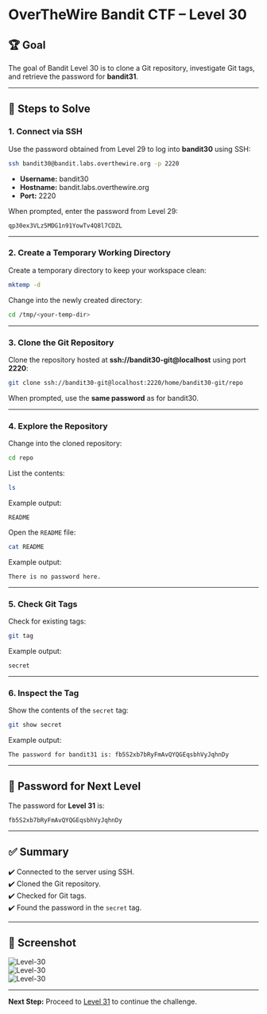 # OverTheWire Bandit CTF – Level 30

## 🏆 **Goal**  
The goal of Bandit Level 30 is to clone a Git repository, investigate Git tags, and retrieve the password for **bandit31**.

---

## 🚀 **Steps to Solve**

### 1. **Connect via SSH**  
Use the password obtained from Level 29 to log into **bandit30** using SSH:

```bash
ssh bandit30@bandit.labs.overthewire.org -p 2220
```

- **Username:** bandit30  
- **Hostname:** bandit.labs.overthewire.org  
- **Port:** 2220  

When prompted, enter the password from Level 29:

```
qp30ex3VLz5MDG1n91YowTv4Q8l7CDZL
```

---

### 2. **Create a Temporary Working Directory**  
Create a temporary directory to keep your workspace clean:

```bash
mktemp -d
```

Change into the newly created directory:

```bash
cd /tmp/<your-temp-dir>
```

---

### 3. **Clone the Git Repository**  
Clone the repository hosted at **ssh://bandit30-git@localhost** using port **2220**:

```bash
git clone ssh://bandit30-git@localhost:2220/home/bandit30-git/repo
```

When prompted, use the **same password** as for bandit30.

---

### 4. **Explore the Repository**  
Change into the cloned repository:

```bash
cd repo
```

List the contents:

```bash
ls
```

Example output:
```
README
```

Open the `README` file:

```bash
cat README
```

Example output:
```
There is no password here.
```

---

### 5. **Check Git Tags**  
Check for existing tags:

```bash
git tag
```

Example output:
```
secret
```

---

### 6. **Inspect the Tag**  
Show the contents of the `secret` tag:

```bash
git show secret
```

Example output:
```
The password for bandit31 is: fb5S2xb7bRyFmAvQYQGEqsbhVyJqhnDy
```

---

## 🔑 **Password for Next Level**  
The password for **Level 31** is:

```
fb5S2xb7bRyFmAvQYQGEqsbhVyJqhnDy
```

---

## ✅ **Summary**  
✔️ Connected to the server using SSH.  
✔️ Cloned the Git repository.  
✔️ Checked for Git tags.  
✔️ Found the password in the `secret` tag.  

---

## 📸 **Screenshot**  
![Level-30](https://github.com/user-attachments/assets/3404a9c3-df5f-449a-bdd4-9db4697dde7f)<br/>
![Level-30](https://github.com/user-attachments/assets/cdec92e0-8e95-43e9-b7f8-da5fb52fcc8f)<br/>
![Level-30](https://github.com/user-attachments/assets/b2edc801-8285-437f-aabe-582955859a51)


---

**Next Step:** Proceed to [Level 31](https://overthewire.org/wargames/bandit/bandit31.html) to continue the challenge.  

